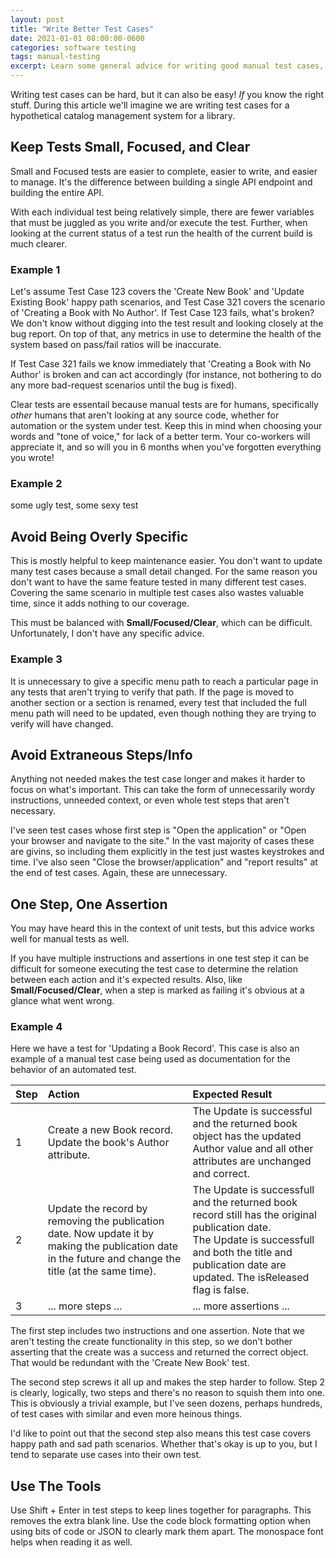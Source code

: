 ```yaml
---
layout: post
title: "Write Better Test Cases"
date: 2021-01-01 08:00:00-0600
categories: software testing
tags: manual-testing
excerpt: Learn some general advice for writing good manual test cases, examples included!
---
```


Writing test cases can be hard, but it can also be easy! *If* you know the right stuff. During this article we'll imagine we are writing test cases for a hypothetical catalog management system for a library.

## Keep Tests Small, Focused, and Clear

Small and Focused tests are easier to complete, easier to write, and easier to manage. It's the difference between building a single API endpoint and building the entire API.

With each individual test being relatively simple, there are fewer variables that must be juggled as you write and/or execute the test. Further, when looking at the current status of a test run the health of the current build is much clearer.

### Example 1

Let's assume Test Case 123 covers the 'Create New Book' and 'Update Existing Book' happy path scenarios, and Test Case 321 covers the scenario of 'Creating a Book with No Author'. If Test Case 123 fails, what's broken? We don't know without digging into the test result and looking closely at the bug report. On top of that, any metrics in use to determine the health of the system based on pass/fail ratios will be inaccurate.

If Test Case 321 fails we know immediately that 'Creating a Book with No Author' is broken and can act accordingly (for instance, not bothering to do any more bad-request scenarios until the bug is fixed).

Clear tests are essentail because manual tests are for humans, specifically *other* humans that aren't looking at any source code, whether for automation or the system under test. Keep this in mind when choosing your words and "tone of voice," for lack of a better term. Your co-workers will appreciate it, and so will you in 6 months when you've forgotten everything you wrote!

### Example 2

some ugly test, some sexy test

## Avoid Being Overly Specific

This is mostly helpful to keep maintenance easier. You don't want to update many test cases because a small detail changed. For the same reason you don't want to have the same feature tested in many different test cases. Covering the same scenario in multiple test cases also wastes valuable time, since it adds nothing to our coverage.

This must be balanced with **Small/Focused/Clear**, which can be difficult. Unfortunately, I don't have any specific advice.

### Example 3

It is unnecessary to give a specific menu path to reach a particular page in any tests that aren't trying to verify that path. If the page is moved to another section or a section is renamed, every test that included the full menu path will need to be updated, even though nothing they are trying to verify will have changed.

## Avoid Extraneous Steps/Info

Anything not needed makes the test case longer and makes it harder to focus on what's important. This can take the form of unnecessarily wordy instructions, unneeded context, or even whole test steps that aren't necessary.

I've seen test cases whose first step is "Open the application" or "Open your browser and navigate to the site." In the vast majority of cases these are givins, so including them explicitly in the test just wastes keystrokes and time. I've also seen "Close the browser/application" and "report results" at the end of test cases. Again, these are unnecessary.

## One Step, One Assertion

You may have heard this in the context of unit tests, but this advice works well for manual tests as well.

If you have multiple instructions and assertions in one test step it can be difficult for someone executing the test case to determine the relation between each action and it's expected results. Also, like **Small/Focused/Clear**, when a step is marked as failing it's obvious at a glance what went wrong.

### Example 4

Here we have a test for 'Updating a Book Record'. This case is also an example of a manual test case being used as documentation for the behavior of an automated test.

| Step              | Action                                                                                                        | Expected Result               |
|:----------------|:--------------------------------------------------------------------------------------|:-------------------------------|
| 1                   | Create a new Book record. Update the book's Author attribute.               | The Update is successful and the returned book object has the updated Author value and all other attributes are unchanged and correct. |
| 2                   | Update the record by removing the publication date. Now update it by making the publication date in the future and change the title (at the same time). | The Update is successfull and the returned book record still has the original publication date.<br />The Update is successfull and both the title and publication date are updated. The isReleased flag is false. |
| 3                   | ... more steps ...                                                                                          | ... more assertions ...         |

The first step includes two instructions and one assertion. Note that we aren't testing the create functionality in this step, so we don't bother asserting that the create was a success and returned the correct object. That would be redundant with the 'Create New Book' test.

The second step screws it all up and makes the step harder to follow. Step 2 is clearly, logically, two steps and there's no reason to squish them into one. This is obviously a trivial example, but I've seen dozens, perhaps hundreds, of test cases with similar and even more heinous things.

I'd like to point out that the second step also means this test case covers happy path and sad path scenarios. Whether that's okay is up to you, but I tend to separate use cases into their own test.

## Use The Tools

Use Shift + Enter in test steps to keep lines together for paragraphs. This removes the extra blank line.
Use the code block formatting option when using bits of code or JSON to clearly mark them apart. The monospace font helps when reading it as well.
